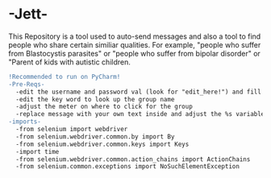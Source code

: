 # -Jett-
This Repository is a tool used to auto-send messages and also a tool to find people who share certain similiar qualities. For example, "people who suffer from Blastocystis parasites" or "people who suffer from bipolar disorder" or "Parent of kids with autistic children.

```diff
!Recommended to run on PyCharm!
-Pre-Reqs-
  -edit the username and password val (look for "edit_here!") and fill in with your username and password
  -edit the key word to look up the group name
  -adjust the meter on where to click for the group
  -replace message with your own text inside and adjust the %s variables as needed
-imports-
  -from selenium import webdriver
  -from selenium.webdriver.common.by import By
  -from selenium.webdriver.common.keys import Keys
  -import time
  -from selenium.webdriver.common.action_chains import ActionChains
  -from selenium.common.exceptions import NoSuchElementException


